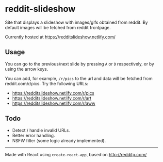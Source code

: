 # reddit-slideshow
Site that displays a slideshow with images/gifs obtained from reddit. By default images will be fetched from reddit frontpage.

Currently hosted at https://redditslideshow.netlify.com/

## Usage
You can go to the previous/next slide by pressing `A` or `D` respectively, or by using the arrow keys.

You can add, for example, `/r/pics` to the url and data will be fetched from reddit.com/r/pics. Try the following URLs:

- https://redditslideshow.netlify.com/r/pics
- https://redditslideshow.netlify.com/r/art
- https://redditslideshow.netlify.com/r/aww

## Todo
- Detect / handle invalid URLs.
- Better error handling.
- NSFW filter (some logic already implemented).

---

Made with React using `create-react-app`, based on http://redditp.com/